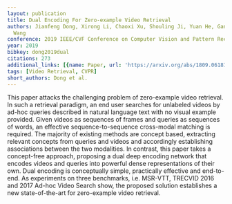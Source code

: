 ```yaml
---
layout: publication
title: Dual Encoding For Zero-example Video Retrieval
authors: Jianfeng Dong, Xirong Li, Chaoxi Xu, Shouling Ji, Yuan He, Gang Yang, Xun
  Wang
conference: 2019 IEEE/CVF Conference on Computer Vision and Pattern Recognition (CVPR)
year: 2019
bibkey: dong2019dual
citations: 273
additional_links: [{name: Paper, url: 'https://arxiv.org/abs/1809.06181'}]
tags: [Video Retrieval, CVPR]
short_authors: Dong et al.
---
```

This paper attacks the challenging problem of zero-example video retrieval.
In such a retrieval paradigm, an end user searches for unlabeled videos by
ad-hoc queries described in natural language text with no visual example
provided. Given videos as sequences of frames and queries as sequences of
words, an effective sequence-to-sequence cross-modal matching is required. The
majority of existing methods are concept based, extracting relevant concepts
from queries and videos and accordingly establishing associations between the
two modalities. In contrast, this paper takes a concept-free approach,
proposing a dual deep encoding network that encodes videos and queries into
powerful dense representations of their own. Dual encoding is conceptually
simple, practically effective and end-to-end. As experiments on three
benchmarks, i.e. MSR-VTT, TRECVID 2016 and 2017 Ad-hoc Video Search show, the
proposed solution establishes a new state-of-the-art for zero-example video
retrieval.